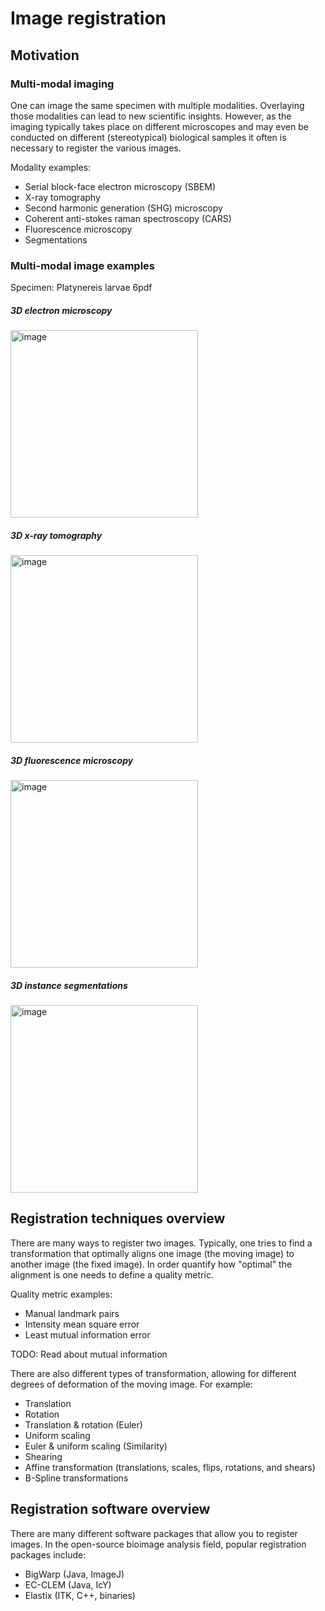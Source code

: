 # Image registration

## Motivation

### Multi-modal imaging

One can image the same specimen with multiple modalities. Overlaying those modalities can lead to new scientific insights. However, as the imaging typically takes place on different microscopes and may even be conducted on different (stereotypical) biological samples it often is necessary to register the various images.

Modality examples:
- Serial block-face electron microscopy (SBEM)
- X-ray tomography
- Second harmonic generation (SHG) microscopy
- Coherent anti-stokes raman spectroscopy (CARS)
- Fluorescence microscopy
- Segmentations

### Multi-modal image examples

Specimen: Platynereis larvae 6pdf

##### 3D electron microscopy
<img width="300" alt="image" src="https://user-images.githubusercontent.com/2157566/66997666-2de10c80-f0d3-11e9-8ca4-1c7741d8a773.png">

##### 3D x-ray tomography
<img width="300" alt="image" src="https://user-images.githubusercontent.com/2157566/66997827-7bf61000-f0d3-11e9-8a66-e3d9eba222eb.png">

##### 3D fluorescence microscopy
<img width="300" alt="image" src="https://user-images.githubusercontent.com/2157566/66997968-b19af900-f0d3-11e9-9f7e-c9a968c0eda5.png">

##### 3D instance segmentations
<img width="300" alt="image" src="https://user-images.githubusercontent.com/2157566/66998030-cd9e9a80-f0d3-11e9-9d56-fc0cbca36651.png">

## Registration techniques overview

There are many ways to register two images. Typically, one tries to find a transformation that optimally aligns one image (the moving image) to another image (the fixed image). In order quantify how "optimal" the alignment is one needs to define a quality metric.

Quality metric examples:
- Manual landmark pairs
- Intensity mean square error
- Least mutual information error

TODO: Read about mutual information

There are also different types of transformation, allowing for different degrees of deformation of the moving image. 
For example:
- Translation
- Rotation
- Translation & rotation (Euler)
- Uniform scaling
- Euler & uniform scaling (Similarity)
- Shearing
- Affine transformation (translations, scales, flips, rotations, and shears)
- B-Spline transformations

## Registration software overview

There are many different software packages that allow you to register images.
In the open-source bioimage analysis field, popular registration packages include:
- BigWarp (Java, ImageJ)
- EC-CLEM (Java, IcY)
- Elastix (ITK, C++, binaries)

